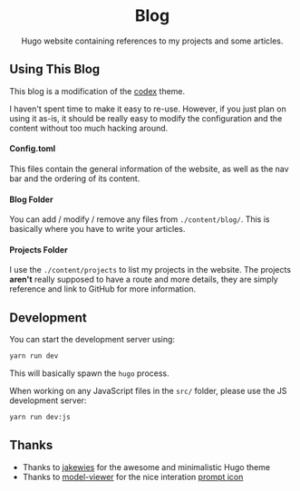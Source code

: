 <h1 align="center">
  Blog
</h1>

<div align="center">
  Hugo website containing references to my projects and some articles.
</div>

## Using This Blog

This blog is a modification of the [codex](https://github.com/jakewies/hugo-theme-codex) theme.

I haven't spent time to make it easy to re-use. However, if you just plan on
using it as-is, it should be really easy to modify the configuration and the content without too much hacking around.

#### Config.toml

This files contain the general information of the website, as well as the
nav bar and the ordering of its content.

#### Blog Folder

You can add / modify / remove any files from `./content/blog/`. This is
basically where you have to write your articles.

#### Projects Folder

I use the `./content/projects` to list my projects in the website. The projects
**aren't** really supposed to have a route and more details, they are simply
reference and link to GitHub for more information.


## Development

You can start the development server using:

```sh
yarn run dev
```

This will basically spawn the `hugo` process.

When working on any JavaScript files in the `src/` folder, please use the
JS development server:

```sh
yarn run dev:js
```

## Thanks

* Thanks to [jakewies](https://github.com/jakewies/hugo-theme-codex) for the awesome and minimalistic Hugo theme
* Thanks to [model-viewer](https://github.com/google/model-viewer/) for the
nice interation [prompt icon](https://github.com/DavidPeicho/davidpeicho.github.io/tree/develop/layouts/partials/interaction-prompt.html)
